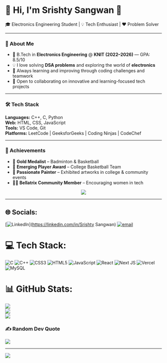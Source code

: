 # 💫 Hi, I'm Srishty Sangwan 👋  
🎓 Electronics Engineering Student | 💡 Tech Enthusiast | ❤️ Problem Solver  

---

### 🚀 About Me  
- 🎯 B.Tech in **Electronics Engineering** @ **KNIT (2022–2026)** — GPA: 8.5/10  
- 💡 I love solving **DSA problems** and exploring the world of **electronics**  
- 🌱 Always learning and improving through coding challenges and teamwork  
- 🤝 Open to collaborating on innovative and learning-focused tech projects  

---

### 🛠 Tech Stack  
**Languages:** C++, C, Python  
**Web:** HTML, CSS, JavaScript  
**Tools:** VS Code, Git  
**Platforms:** LeetCode | GeeksforGeeks | Coding Ninjas | CodeChef  

---

### 🏅 Achievements  
- 🥇 **Gold Medalist** – Badminton & Basketball  
- 🏀 **Emerging Player Award** – College Basketball Team  
- 🎨 **Passionate Painter** – Exhibited artworks in college & community events  
- 👩‍💻 **Bellatrix Community Member** – Encouraging women in tech  

<!-- Cool Animated ML Header -->
<div align="center">
  <img src="https://capsule-render.vercel.app/api?type=waving&color=00C0FF&height=200&section=header&text=💡+DSA+Problem+Solver;⚡+Electronics+Enthusiast;🚀+Tech+Learner+%26+Innovator"&fontSize=40&fontColor=ffffff" />
</div>

---


## 🌐 Socials:
[![LinkedIn](https://img.shields.io/badge/LinkedIn-%230077B5.svg?logo=linkedin&logoColor=white)](https://linkedin.com/in/Srishty Sangwan) [![email](https://img.shields.io/badge/Email-D14836?logo=gmail&logoColor=white)](mailto:sangwansrishty63@gmail.com) 

# 💻 Tech Stack:
![C](https://img.shields.io/badge/c-%2300599C.svg?style=for-the-badge&logo=c&logoColor=white) ![C++](https://img.shields.io/badge/c++-%2300599C.svg?style=for-the-badge&logo=c%2B%2B&logoColor=white) ![CSS3](https://img.shields.io/badge/css3-%231572B6.svg?style=for-the-badge&logo=css3&logoColor=white) ![HTML5](https://img.shields.io/badge/html5-%23E34F26.svg?style=for-the-badge&logo=html5&logoColor=white) ![JavaScript](https://img.shields.io/badge/javascript-%23323330.svg?style=for-the-badge&logo=javascript&logoColor=%23F7DF1E) ![React](https://img.shields.io/badge/react-%2320232a.svg?style=for-the-badge&logo=react&logoColor=%2361DAFB) ![Next JS](https://img.shields.io/badge/Next-black?style=for-the-badge&logo=next.js&logoColor=white) ![Vercel](https://img.shields.io/badge/vercel-%23000000.svg?style=for-the-badge&logo=vercel&logoColor=white) ![MySQL](https://img.shields.io/badge/mysql-4479A1.svg?style=for-the-badge&logo=mysql&logoColor=white)
# 📊 GitHub Stats:
![](https://github-readme-stats.vercel.app/api?username=Srishty987&theme=dark&hide_border=false&include_all_commits=false&count_private=false)<br/>
![](https://nirzak-streak-stats.vercel.app/?user=Srishty987&theme=dark&hide_border=false)<br/>
![](https://github-readme-stats.vercel.app/api/top-langs/?username=Srishty987&theme=dark&hide_border=false&include_all_commits=false&count_private=false&layout=compact)

### ✍️ Random Dev Quote
![](https://quotes-github-readme.vercel.app/api?type=horizontal&theme=radical)

---
[![](https://visitcount.itsvg.in/api?id=Srishty987&icon=0&color=0)](https://visitcount.itsvg.in)

<!-- Proudly created with GPRM ( https://gprm.itsvg.in ) -->
